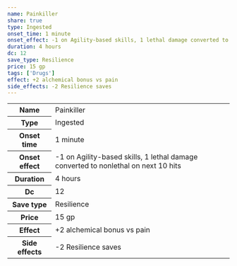 ```yaml
---
name: Painkiller
share: true
type: Ingested
onset_time: 1 minute
onset_effect: -1 on Agility-based skills, 1 lethal damage converted to nonlethal on next 10 hits
duration: 4 hours
dc: 12
save_type: Resilience
price: 15 gp
tags: ['Drugs']
effect: +2 alchemical bonus vs pain
side_effects: -2 Resilience saves
---
```

<p><span style="overflow-x: auto;"><table><tbody><tr><th>Name</th><td>Painkiller</td></tr><tr><th>Type</th><td>Ingested</td></tr><tr><th>Onset time</th><td>1 minute</td></tr><tr><th>Onset effect</th><td>-1 on Agility-based skills, 1 lethal damage converted to nonlethal on next 10 hits</td></tr><tr><th>Duration</th><td>4 hours</td></tr><tr><th>Dc</th><td>12</td></tr><tr><th>Save type</th><td>Resilience</td></tr><tr><th>Price</th><td>15 gp</td></tr><tr><th>Effect</th><td>+2 alchemical bonus vs pain</td></tr><tr><th>Side effects</th><td>-2 Resilience saves</td></tr></tbody></table></span></p>